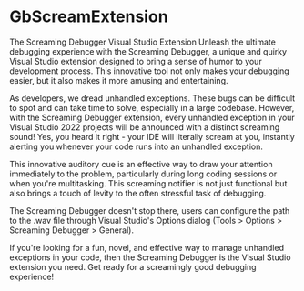 # GbScreamExtension
The Screaming Debugger Visual Studio Extension 
Unleash the ultimate debugging experience with the Screaming Debugger, a unique and quirky Visual Studio extension designed to bring a sense of humor to your development process. This innovative tool not only makes your debugging easier, but it also makes it more amusing and entertaining.

As developers, we dread unhandled exceptions. These bugs can be difficult to spot and can take time to solve, especially in a large codebase. However, with the Screaming Debugger extension, every unhandled exception in your Visual Studio 2022 projects will be announced with a distinct screaming sound! Yes, you heard it right - your IDE will literally scream at you, instantly alerting you whenever your code runs into an unhandled exception.

This innovative auditory cue is an effective way to draw your attention immediately to the problem, particularly during long coding sessions or when you're multitasking. This screaming notifier is not just functional but also brings a touch of levity to the often stressful task of debugging.

The Screaming Debugger doesn't stop there, users can configure the path to the .wav file through Visual Studio's Options dialog (Tools > Options > Screaming Debugger > General).

If you're looking for a fun, novel, and effective way to manage unhandled exceptions in your code, then the Screaming Debugger is the Visual Studio extension you need. Get ready for a screamingly good debugging experience!
